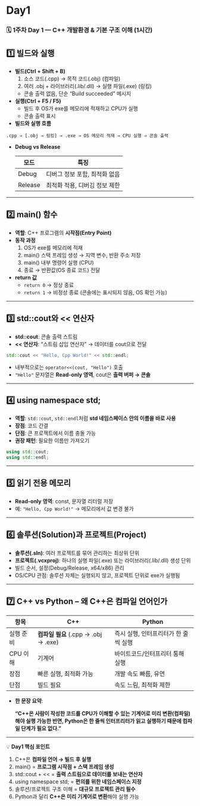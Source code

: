 # Day1

### 🗓 **1주차 Day 1 — C++ 개발환경 & 기본 구조 이해 (1시간)**

## 1️⃣ 빌드와 실행

- **빌드(Ctrl + Shift + B)**
    1. 소스 코드(.cpp) → 목적 코드(.obj) (컴파일)
    2. 여러 .obj + 라이브러리(.lib/.dll) → 실행 파일(.exe) (링킹)
    - 콘솔 출력 없음, 단순 “Build succeeded” 메시지
- **실행(Ctrl + F5 / F5)**
    - 빌드 후 OS가 exe를 메모리에 적재하고 CPU가 실행
    - 콘솔 출력 표시
- **빌드와 실행 흐름**

```
.cpp → [.obj → 링킹] → .exe → OS 메모리 적재 → CPU 실행 → 콘솔 출력

```

- **Debug vs Release**
    
    
    | 모드 | 특징 |
    | --- | --- |
    | Debug | 디버그 정보 포함, 최적화 없음 |
    | Release | 최적화 적용, 디버깅 정보 제한 |

---

## 2️⃣ main() 함수

- **역할**: C++ 프로그램의 **시작점(Entry Point)**
- **동작 과정**
    1. OS가 exe를 메모리에 적재
    2. main() 스택 프레임 생성 → 지역 변수, 반환 주소 저장
    3. main() 내부 명령어 실행 (CPU)
    4. 종료 → 반환값(OS 종료 코드) 전달
- **return 값**
    - `return 0` → 정상 종료
    - `return 1` → 비정상 종료 (콘솔에는 표시되지 않음, OS 확인 가능)

---

## 3️⃣ std::cout와 << 연산자

- **std::cout**: 콘솔 출력 스트림
- **<< 연산자**: “스트림 삽입 연산자” → 데이터를 cout으로 전달

```cpp
std::cout << "Hello, Cpp World!" << std::endl;

```

- 내부적으로는 `operator<<(cout, "Hello")` 호출
- `"Hello"` 문자열은 **Read-only 영역**, cout은 **출력 버퍼 → 콘솔**

---

## 4️⃣ using namespace std;

- **역할**: `std::cout`, `std::endl`처럼 **std 네임스페이스 안의 이름을 바로 사용**
- **장점**: 코드 간결
- **단점**: 큰 프로젝트에서 이름 충돌 가능
- **권장 패턴**: 필요한 이름만 가져오기

```cpp
using std::cout;
using std::endl;

```

---

## 5️⃣ 읽기 전용 메모리

- **Read-only 영역**: const, 문자열 리터럴 저장
- 예: `"Hello, Cpp World!"` → 메모리에서 값 변경 불가

---

## 6️⃣ 솔루션(Solution)과 프로젝트(Project)

- **솔루션(.sln)**: 여러 프로젝트를 묶어 관리하는 최상위 단위
- **프로젝트(.vcxproj)**: 하나의 실행 파일(.exe) 또는 라이브러리(.lib/.dll) 생성 단위
- 빌드 순서, 설정(Debug/Release, x64/x86) 관리
- OS/CPU 관점: 솔루션 자체는 실행되지 않고, 프로젝트 단위로 exe가 실행됨

---

## 7️⃣ C++ vs Python – 왜 C++은 컴파일 언어인가

| 항목 | C++ | Python |
| --- | --- | --- |
| 실행 준비 | **컴파일 필요** (.cpp → .obj → .exe) | 즉시 실행, 인터프리터가 한 줄씩 실행 |
| CPU 이해 | 기계어 | 바이트코드/인터프리터 통해 실행 |
| 장점 | 빠른 실행, 최적화 가능 | 개발 속도 빠름, 유연 |
| 단점 | 빌드 필요 | 속도 느림, 최적화 제한 |
- **한 문장 요약**:
    
    **“C++은 사람이 작성한 코드를 CPU가 이해할 수 있는 기계어로 미리 변환(컴파일)해야 실행 가능한 반면, Python은 한 줄씩 인터프리터가 읽고 실행하기 때문에 컴파일 단계가 필요 없다.”**
    

---

💡 **Day1 핵심 포인트**

1. C++은 **컴파일 언어 → 빌드 후 실행**
2. main() = **프로그램 시작점 + 스택 프레임 생성**
3. std::cout + << = **출력 스트림으로 데이터를 보내는 연산자**
4. using namespace std; = **편의를 위한 네임스페이스 지정**
5. 솔루션/프로젝트 구조 이해 = **대규모 프로젝트 관리 필수**
6. Python과 달리 **C++은 미리 기계어로 변환**해야 실행 가능
